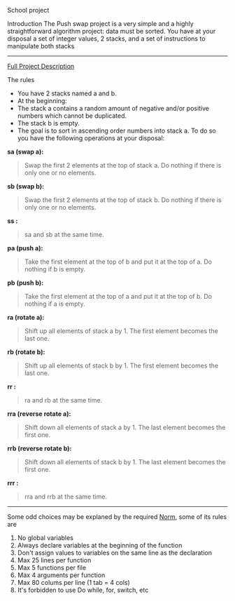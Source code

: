 School project

Introduction
The Push swap project is a very simple and a highly straightforward algorithm project:
data must be sorted.
You have at your disposal a set of integer values, 2 stacks, and a set of instructions
to manipulate both stacks

---

[Full Project Description](https://cdn.intra.42.fr/pdf/pdf/65482/en.subject.pdf)

The rules
* You have 2 stacks named a and b.
* At the beginning:
* The stack a contains a random amount of negative and/or positive numbers
which cannot be duplicated.
* The stack b is empty.
* The goal is to sort in ascending order numbers into stack a. To do so you have the
following operations at your disposal:

**sa (swap a):** 
>Swap the first 2 elements at the top of stack a. 
>Do nothing if there is only one or no elements.

**sb (swap b):** 
>Swap the first 2 elements at the top of stack b.
>Do nothing if there is only one or no elements.

**ss :** 
>sa and sb at the same time.

**pa (push a):** 
>Take the first element at the top of b and put it at the top of a.
>Do nothing if b is empty.

**pb (push b):** 
>Take the first element at the top of a and put it at the top of b.
>Do nothing if a is empty.

**ra (rotate a):**  
>Shift up all elements of stack a by 1.
>The first element becomes the last one.

**rb (rotate b):** 
>Shift up all elements of stack b by 1.
>The first element becomes the last one.

**rr :** 
>ra and rb at the same time.

**rra (reverse rotate a):** 
>Shift down all elements of stack a by 1.
>The last element becomes the first one.

**rrb (reverse rotate b):** 
>Shift down all elements of stack b by 1.
>The last element becomes the first one.

**rrr :** 
>rra and rrb at the same time.

---

Some odd choices may be explaned by the required [Norm](https://cdn.intra.42.fr/pdf/pdf/59464/en.norm.pdf#chapter.3), some of its rules are 
1. No global variables
2. Always declare variables at the beginning of the function
3. Don't assign values to variables on the same line as the declaration
4. Max 25 lines per function
5. Max 5 functions per file
6. Max 4 arguments per function
7. Max 80 colums per line (1 tab = 4 cols)
8. It's forbidden to use Do while, for, switch, etc
